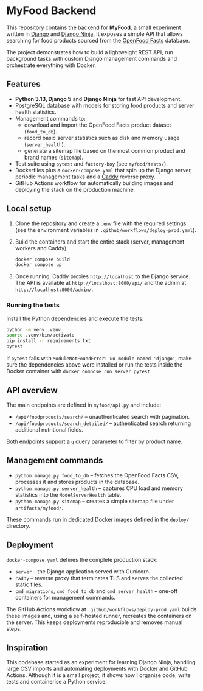 # MyFood Backend

This repository contains the backend for **MyFood**, a small experiment written in [Django](https://www.djangoproject.com/) and [Django Ninja](https://django-ninja.rest-framework.com/). It exposes a simple API that allows searching for food products sourced from the [OpenFood Facts](https://world.openfoodfacts.org/) database.

The project demonstrates how to build a lightweight REST API, run background tasks with custom Django management commands and orchestrate everything with Docker.

## Features

- **Python 3.13, Django 5** and **Django Ninja** for fast API development.
- PostgreSQL database with models for storing food products and server health statistics.
- Management commands to:
  - download and import the OpenFood Facts product dataset (`food_to_db`).
  - record basic server statistics such as disk and memory usage (`server_health`).
  - generate a sitemap file based on the most common product and brand names (`sitemap`).
- Test suite using `pytest` and `factory-boy` (see `myfood/tests/`).
- Dockerfiles plus a `docker-compose.yaml` that spin up the Django server,
  periodic management tasks and a [Caddy](https://caddyserver.com/) reverse
  proxy.
- GitHub Actions workflow for automatically building images and deploying the
  stack on the production machine.

## Local setup

1. Clone the repository and create a `.env` file with the required settings (see
   the environment variables in `.github/workflows/deploy-prod.yaml`).
2. Build the containers and start the entire stack (server, management workers
   and Caddy):

   ```bash
   docker compose build
   docker compose up
   ```

3. Once running, Caddy proxies `http://localhost` to the Django service. The API
   is available at `http://localhost:8000/api/` and the admin at
   `http://localhost:8000/admin/`.

### Running the tests

Install the Python dependencies and execute the tests:

```bash
python -m venv .venv
source .venv/bin/activate
pip install -r requirements.txt
pytest
```

If `pytest` fails with `ModuleNotFoundError: No module named 'django'`, make sure
the dependencies above were installed or run the tests inside the Docker
container with `docker compose run server pytest`.

## API overview

The main endpoints are defined in `myfood/api.py` and include:

- `/api/foodproducts/search/` – unauthenticated search with pagination.
- `/api/foodproducts/search_detailed/` – authenticated search returning additional nutritional fields.

Both endpoints support a `q` query parameter to filter by product name.

## Management commands

- `python manage.py food_to_db` – fetches the OpenFood Facts CSV, processes it and stores products in the database.
- `python manage.py server_health` – captures CPU load and memory statistics into the `ModelServerHealth` table.
- `python manage.py sitemap` – creates a simple sitemap file under `artifacts/myfood/`.

These commands run in dedicated Docker images defined in the `deploy/` directory.

## Deployment

`docker-compose.yaml` defines the complete production stack:

- `server` – the Django application served with Gunicorn.
- `caddy` – reverse proxy that terminates TLS and serves the collected static files.
- `cmd_migrations`, `cmd_food_to_db` and `cmd_server_health` – one-off containers for
  management commands.

The GitHub Actions workflow at `.github/workflows/deploy-prod.yaml` builds these
images and, using a self-hosted runner, recreates the containers on the server.
This keeps deployments reproducible and removes manual steps.

## Inspiration

This codebase started as an experiment for learning Django Ninja, handling large CSV imports and automating deployments with Docker and GitHub Actions. Although it is a small project, it shows how I organise code, write tests and containerise a Python service.

